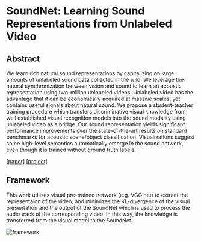 # SoundNet: Learning Sound Representations from Unlabeled Video



## Abstract

We learn rich natural sound representations by capitalizing on large amounts of unlabeled sound data collected in the wild. We leverage the natural synchronization between vision and sound to learn an acoustic representation using two-million unlabeled videos. Unlabeled video has the advantage that it can be economically acquired at massive scales, yet contains useful signals about natural sound. We propose a student-teacher training procedure which transfers discriminative visual knowledge from well established visual recognition models into the sound modality using unlabeled video as a bridge. Our sound representation yields significant performance improvements over the state-of-the-art results on standard benchmarks for acoustic scene/object classification. Visualizations suggest some high-level semantics automatically emerge in the sound network, even though it is trained without ground truth labels.

[[paper]](http://www.cs.columbia.edu/~vondrick/soundnet.pdf) [[project]](http://projects.csail.mit.edu/soundnet/)



## Framework

This work utilizes visual pre-trained network (e.g. VGG net) to extract the representaion of the video, and minimizes the KL-divergence of the visual presentation and the output of the SoundNet which is used to process the audio track of the corresponding video. In this way, the knowledge is transferred from the visual model to the SoundNet. 

![framework](https://github.com/antony0621/Videos-Publications-Collection/blob/master/pics/SoundNet/framework.png)





